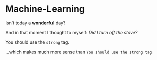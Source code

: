 # Machine-Learning
Isn't today a **wonderful** day?

And in that moment I thought to myself: _Did I turn off the stove?_

You should use the `strong` tag.

...which makes much more sense than `You should use the strong tag`
